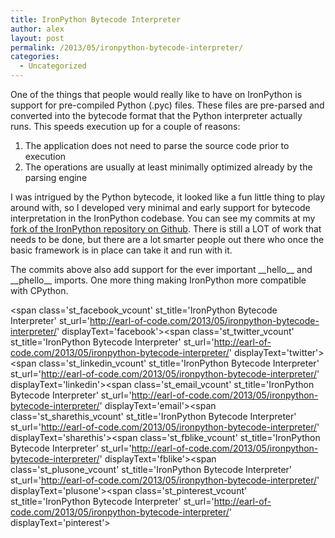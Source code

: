 ```yaml
---
title: IronPython Bytecode Interpreter
author: alex
layout: post
permalink: /2013/05/ironpython-bytecode-interpreter/
categories:
  - Uncategorized
---
```

One of the things that people would really like to have on IronPython is support for pre-compiled Python (.pyc) files. These files are pre-parsed and converted into the bytecode format that the Python interpreter actually runs. This speeds execution up for a couple of reasons:

  1. The application does not need to parse the source code prior to execution
  2. The operations are usually at least minimally optimized already by the parsing engine

I was intrigued by the Python bytecode, it looked like a fun little thing to play around with, so I developed very minimal and early support for bytecode interpretation in the IronPython codebase. You can see my commits at my [fork of the IronPython repository on Github][1]. There is still a LOT of work that needs to be done, but there are a lot smarter people out there who once the basic framework is in place can take it and run with it.

The commits above also add support for the ever important \_\_hello\_\_ and \_\_phello\_\_ imports. One more thing making IronPython more compatible with CPython.

<span class='st\_facebook\_vcount' st\_title='IronPython Bytecode Interpreter' st\_url='http://earl-of-code.com/2013/05/ironpython-bytecode-interpreter/' displayText='facebook'></span><span class='st\_twitter\_vcount' st\_title='IronPython Bytecode Interpreter' st\_url='http://earl-of-code.com/2013/05/ironpython-bytecode-interpreter/' displayText='twitter'></span><span class='st\_linkedin\_vcount' st\_title='IronPython Bytecode Interpreter' st\_url='http://earl-of-code.com/2013/05/ironpython-bytecode-interpreter/' displayText='linkedin'></span><span class='st\_email\_vcount' st\_title='IronPython Bytecode Interpreter' st\_url='http://earl-of-code.com/2013/05/ironpython-bytecode-interpreter/' displayText='email'></span><span class='st\_sharethis\_vcount' st\_title='IronPython Bytecode Interpreter' st\_url='http://earl-of-code.com/2013/05/ironpython-bytecode-interpreter/' displayText='sharethis'></span><span class='st\_fblike\_vcount' st\_title='IronPython Bytecode Interpreter' st\_url='http://earl-of-code.com/2013/05/ironpython-bytecode-interpreter/' displayText='fblike'></span><span class='st\_plusone\_vcount' st\_title='IronPython Bytecode Interpreter' st\_url='http://earl-of-code.com/2013/05/ironpython-bytecode-interpreter/' displayText='plusone'></span><span class='st\_pinterest\_vcount' st\_title='IronPython Bytecode Interpreter' st\_url='http://earl-of-code.com/2013/05/ironpython-bytecode-interpreter/' displayText='pinterest'></span>

 [1]: https://github.com/slide/IronLanguages/commits/bytecode "bytecode branch"